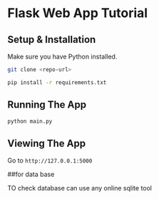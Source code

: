 # Flask Web App Tutorial

## Setup & Installation

Make sure you have  Python installed.

```bash
git clone <repo-url>
```

```bash
pip install -r requirements.txt
```

## Running The App

```bash
python main.py
```

## Viewing The App

Go to `http://127.0.0.1:5000`

##for data base

TO check database can use any online sqlite tool
